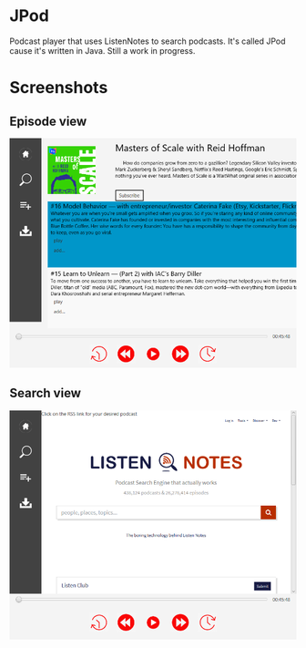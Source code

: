 # JPod
Podcast player that uses ListenNotes to search podcasts. It's called JPod cause it's written in Java.
Still a work in progress.

# Screenshots

## Episode view
![PodCast](screenshots/pod.png)

## Search view
![Search](screenshots/search.png)
